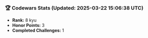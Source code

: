 ### 🏆 Codewars Stats (Updated: 2025-03-22 15:06:38 UTC)

- **Rank:** 8 kyu
- **Honor Points:** 3
- **Completed Challenges:** 1
